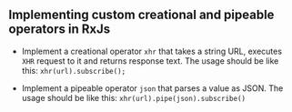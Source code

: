 Implementing custom creational and pipeable operators in RxJs
-----------------------------------------------------------

* Implement a creational operator `xhr` that takes a string URL, executes `XHR` request to it
and returns response text. The usage should be like this: `xhr(url).subscribe();`

* Implement a pipeable operator `json` that parses a value as JSON. The usage should be like this:
`xhr(url).pipe(json).subscribe()`
